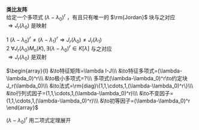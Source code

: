 **类比友阵**  
给定一个多项式 $(\lambda-\lambda_0)^r$ ，有且只有唯一的 $\rm{Jordan}$ 块与之对应  
$\Rightarrow J_r(\lambda_0)$ 是映射  
  
$1\ (\lambda-\lambda_0)^r\neq (\lambda-\lambda_1)^r\Rightarrow J_r(\lambda_0)\neq J_r(\lambda_1)$  
$2\ \forall J_r(\lambda_0) M_n(K), \exists (\lambda-\lambda_0)^r\in K[\lambda]$ 与之对应  
$\Rightarrow J_r(\lambda_0)$ 是双射  
  
$\begin{array}{l}  
&\to特征矩阵=\lambda I-J\\\  
&\to特征多项式=(\lambda-\lambda_0)^r\\\  
&\to极小多项式=?\\\  
多项式(\lambda-\lambda_0)^r\to约定块J_r(\lambda_0)\\\  
&\to法式=\rm{diag}\{1,1,\cdots,1,(\lambda-\lambda_0)^r\}\\\  
&\to行列式因子=(1,1,\cdots,1,(\lambda-\lambda_0)^r)\\\  
&\to不变因子=(1,1,\cdots,1,(\lambda-\lambda_0)^r)\\\  
&\to初等因子=(\lambda-\lambda_0)^r  
\end{array}$  
  
$(\lambda-\lambda_0)^r$ 用二项式定理展开  
